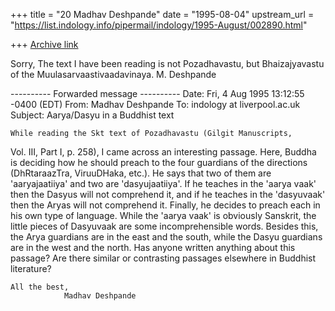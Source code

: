 +++
title = "20 Madhav Deshpande"
date = "1995-08-04"
upstream_url = "https://list.indology.info/pipermail/indology/1995-August/002890.html"

+++
[Archive link](https://list.indology.info/pipermail/indology/1995-August/002890.html)

Sorry,
	The text I have been reading is not Pozadhavastu, but 
Bhaizajyavastu of the Muulasarvaastivaadavinaya.
		M. Deshpande

---------- Forwarded message ----------
Date: Fri, 4 Aug 1995 13:12:55 -0400 (EDT)
From: Madhav Deshpande <mmdesh at umich.edu>
To: indology at liverpool.ac.uk
Subject: Aarya/Dasyu in a Buddhist text


	While reading the Skt text of Pozadhavastu (Gilgit Manuscripts, 
Vol. III, Part I, p. 258), I came across an interesting passage.  Here, 
Buddha is deciding how he should preach to the four guardians of the 
directions (DhRtaraazTra, ViruuDHaka, etc.).  He says that two of them 
are 'aaryajaatiiya' and two are 'dasyujaatiiya'.  If he teaches in the 
'aarya vaak' then the Dasyus will not comprehend it, and if he teaches in 
the 'dasyuvaak' then the Aryas will not comprehend it.  Finally, he 
decides to preach each in his own type of language.  While the 'aarya 
vaak' is obviously Sanskrit, the little pieces of Dasyuvaak are some 
incomprehensible words.  Besides this, the Arya guardians are in the east 
and the south, while the Dasyu guardians are in the west and the north.
	Has anyone written anything about this passage?  Are there 
similar or contrasting passages elsewhere in Buddhist literature?

	All the best,
				Madhav Deshpande






